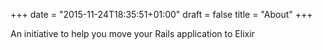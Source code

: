 +++
date = "2015-11-24T18:35:51+01:00"
draft = false
title = "About"
+++


<p>An initiative to help you move your Rails application to Elixir</p>


